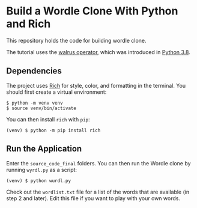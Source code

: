 # Build a Wordle Clone With Python and Rich

This repository holds the code for building wordle clone.

The tutorial uses the [walrus operator](https://realpython.com/python-walrus-operator/), which was introduced in [Python 3.8](https://realpython.com/python38-new-features/).

## Dependencies

The project uses [Rich](https://rich.readthedocs.io/) for style, color, and formatting in the terminal. You should first create a virtual environment:

```console
$ python -m venv venv
$ source venv/bin/activate
```

You can then install `rich` with `pip`:

```console
(venv) $ python -m pip install rich
```

## Run the Application

Enter the `source_code_final` folders. You can then run the Wordle clone by running `wyrdl.py` as a script:

```console
(venv) $ python wurdl.py
```

Check out the `wordlist.txt` file for a list of the words that are available (in step 2 and later). Edit this file if you want to play with your own words.